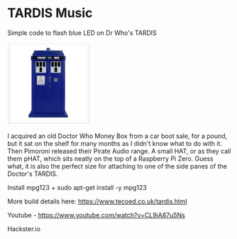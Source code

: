 # TARDIS Music
 Simple code to flash blue LED on Dr Who's TARDIS
 
![](images/thumb.png)

I acquired an old Doctor Who Money Box from a car boot sale, for a pound, but it sat on the shelf for many months as I didn't know what to do with it.  Then Pimoroni released their Pirate Audio range.  A small HAT, or as they call them pHAT, which sits neatly on the top of a Raspberry Pi Zero.  Guess what, it is also the perfect size for attaching to one of the side panes of the Doctor's TARDIS.

Install mpg123 + sudo apt-get install -y mpg123

More build details here: https://www.tecoed.co.uk/tardis.html

Youtube - https://www.youtube.com/watch?v=CL9iA87u5Ns

Hackster.io 

